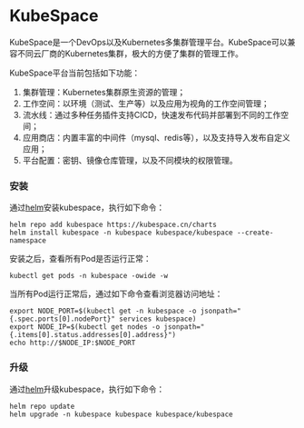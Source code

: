 # KubeSpace

KubeSpace是一个DevOps以及Kubernetes多集群管理平台。KubeSpace可以兼容不同云厂商的Kubernetes集群，极大的方便了集群的管理工作。

KubeSpace平台当前包括如下功能：

1. 集群管理：Kubernetes集群原生资源的管理；
2. 工作空间：以环境（测试、生产等）以及应用为视角的工作空间管理；
3. 流水线：通过多种任务插件支持CICD，快速发布代码并部署到不同的工作空间；
4. 应用商店：内置丰富的中间件（mysql、redis等），以及支持导入发布自定义应用；
5. 平台配置：密钥、镜像仓库管理，以及不同模块的权限管理。

### 安装

通过[helm](https://helm.sh/docs/intro/install/)安装kubespace，执行如下命令：
```
helm repo add kubespace https://kubespace.cn/charts
helm install kubespace -n kubespace kubespace/kubespace --create-namespace
```

安装之后，查看所有Pod是否运行正常：
```
kubectl get pods -n kubespace -owide -w
```

当所有Pod运行正常后，通过如下命令查看浏览器访问地址：
```
export NODE_PORT=$(kubectl get -n kubespace -o jsonpath="{.spec.ports[0].nodePort}" services kubespace)
export NODE_IP=$(kubectl get nodes -o jsonpath="{.items[0].status.addresses[0].address}")
echo http://$NODE_IP:$NODE_PORT
```

### 升级

通过[helm](https://helm.sh/docs/intro/install/)升级kubespace，执行如下命令：
```
helm repo update
helm upgrade -n kubespace kubespace kubespace/kubespace
```
